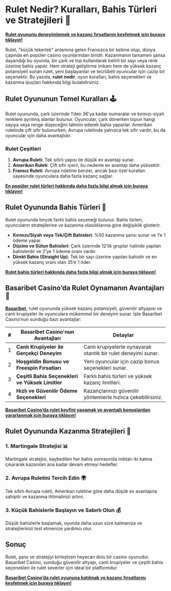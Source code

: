 # Rulet Nedir? Kuralları, Bahis Türleri ve Stratejileri 🎡

**[Rulet oyununu deneyimlemek ve kazanç fırsatlarını keşfetmek için buraya tıklayın!](https://casinotr.link/gWCRZ4)**

Rulet, "küçük tekerlek" anlamına gelen Fransızca bir kelime olup, dünya çapında en popüler casino oyunlarından biridir. Kazanmanın tamamen şansa dayandığı bu oyunda, bir çark ve top kullanılarak belirli bir sayı veya renk üzerine bahis yapılır. Hem strateji geliştirme imkanı hem de yüksek kazanç potansiyeli sunan rulet, yeni başlayanlar ve tecrübeli oyuncular için cazip bir seçenektir. Bu yazıda, **rulet nedir**, oyun kuralları, bahis seçenekleri ve kazanma ipuçları hakkında bilgi bulabilirsiniz.

## Rulet Oyununun Temel Kuralları 🕹️

Rulet oyununda, çark üzerinde 1’den 36’ya kadar numaralar ve kırmızı-siyah renklere ayrılmış alanlar bulunur. Oyuncular, çark dönerken topun hangi sayıya veya renge düşeceğini tahmin ederek bahis yaparlar. Amerikan ruletinde çift sıfır bulunurken, Avrupa ruletinde yalnızca tek sıfır vardır, bu da oyuncular için daha avantajlıdır.

### Rulet Çeşitleri

1. **Avrupa Ruleti**: Tek sıfırlı yapısı ile düşük ev avantajı sunar.
2. **Amerikan Ruleti**: Çift sıfır içerir, bu nedenle ev avantajı daha yüksektir.
3. **Fransız Ruleti**: Avrupa ruletine benzer, ancak bazı özel kuralları sayesinde oyunculara daha fazla kazanç sağlar.

**[En popüler rulet türleri hakkında daha fazla bilgi almak için buraya tıklayın!](https://casinotr.link/gWCRZ4)**

## Rulet Oyununda Bahis Türleri 🎲

Rulet oyununda birçok farklı bahis seçeneği bulunur. Bahis türleri, oyuncuların stratejilerine ve kazanma olasılıklarına göre değişiklik gösterir.

- **Kırmızı/Siyah veya Tek/Çift Bahisleri**: %50 kazanma şansı sunar ve 1’e 1 ödeme yapar.
- **Düzine ve Sütun Bahisleri**: Çark üzerinde 12’lik gruplar halinde yapılan bahislerdir ve 2’ye 1 ödeme oranı vardır.
- **Direkt Bahis (Straight Up)**: Tek bir sayı üzerine yapılan bahistir ve en yüksek kazanç oranı olan 35’e 1 öder.

**[Rulet bahis türleri hakkında daha fazla bilgi almak için buraya tıklayın!](https://casinotr.link/gWCRZ4)**

## Basaribet Casino’da Rulet Oynamanın Avantajları 🧠

**[Basaribet](https://casinotr.link/gWCRZ4)**, rulet oyununda yüksek kazanç potansiyeli, güvenilir altyapısı ve canlı krupiyeler ile oyunculara mükemmel bir deneyim sunar. İşte Basaribet Casino’nun sunduğu bazı avantajlar:

| #  | Basaribet Casino'nun Avantajları               | Detaylar |
|----|-----------------------------------------------|----------|
| 1  | **Canlı Krupiyeler ile Gerçekçi Deneyim**      | Canlı krupiyelerle oynayarak otantik bir rulet deneyimi sunar. |
| 2  | **Hoşgeldin Bonusu ve Freespin Fırsatları**    | Yeni oyuncular için cazip bonus seçenekleri sunar. |
| 3  | **Çeşitli Bahis Seçenekleri ve Yüksek Limitler** | Farklı bahis türleri ve yüksek kazanç limitleri. |
| 4  | **Hızlı ve Güvenilir Ödeme Seçenekleri**       | Kazançlarınızı güvenilir yöntemlerle hızlıca çekebilirsiniz. |

**[Basaribet Casino’da rulet keyfini yaşamak ve avantajlı bonuslardan yararlanmak için buraya tıklayın!](https://casinotr.link/gWCRZ4)**

## Rulet Oyununda Kazanma Stratejileri 🎯

### 1. Martingale Stratejisi 📊
Martingale stratejisi, kaybedilen her bahis sonrasında miktarı iki katına çıkararak kazanılan ana kadar devam etmeyi hedefler.

### 2. Avrupa Ruletini Tercih Edin 🌍
Tek sıfırlı Avrupa ruleti, Amerikan ruletine göre daha düşük ev avantajına sahiptir ve kazanma ihtimalinizi artırır.

### 3. Küçük Bahislerle Başlayın ve Sabırlı Olun 💰
Düşük bahislerle başlamak, oyunda daha uzun süre kalmanıza ve stratejilerinizi test etmenize yardımcı olur.

## Sonuç

Rulet, şans ve stratejiyi birleştiren heyecan dolu bir casino oyunudur. Basaribet Casino, sunduğu güvenilir altyapı, canlı krupiyeler ve çeşitli bahis seçenekleri ile rulet severler için ideal bir platformdur.

**[Basaribet Casino’da rulet oyununa katılmak ve kazanç fırsatlarını keşfetmek için buraya tıklayın!](https://casinotr.link/gWCRZ4)**
